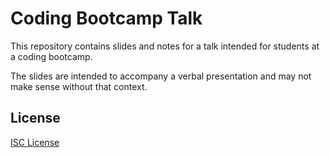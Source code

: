 # Coding Bootcamp Talk

This repository contains slides and notes for a talk intended for students at a
coding bootcamp.

The slides are intended to accompany a verbal presentation and may not make
sense without that context.

## License

[ISC License]

[ISC License]:LICENSE.md
